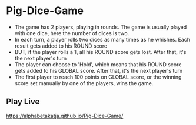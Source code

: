 # Pig-Dice-Game

- The game has 2 players, playing in rounds. The game is usually played with one dice, here the number of dices is two.
- In each turn, a player rolls two dices as many times as he whishes. Each result gets added to his ROUND score
- BUT, if the player rolls a 1, all his ROUND score gets lost. After that, it's the next player's turn
- The player can choose to 'Hold', which means that his ROUND score gets added to his GLOBAL score. After that, it's the next player's turn
- The first player to reach 100 points on GLOBAL score, or the winning score set manually by one of the players, wins the game.

## Play Live

https://alphabetakatja.github.io/Pig-Dice-Game/
